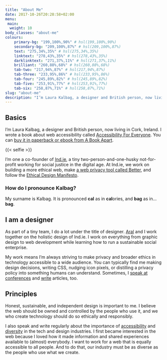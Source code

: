 ```yaml
---
title: "About Me"
date: 2017-10-26T20:28:58+02:00
menu:
 main:
  weight: 10
body_classes: "about-me"
colours:
    primary-bg: "199,100%,90%" # hsl(199,100%,90%)
    secondary-bg: "209,100%,87%" # hsl(209,100%,87%)
    text: "275,34%,35%" # hsl(275,34%,35%)
    linktext: "278,43%,35%" # hsl(278,43%,35%)
    darklinktext: "271,37%,11%" # hsl(271,37%,11%)
    brilliant: "260,88%,68%" # hsl(260,88%,68%)
    tab-two: "217,94%,87%" # hsl(217,94%,87%)
    tab-three: "233,95%,86%" # hsl(233,95%,86%)
    tab-four: "245,89%,82%" # hsl(245,89%,82%)
    tab-five: "253,91%,77%" # hsl(253,91%,77%)
    tab-six: "258,87%,71%" # hsl(258,87%,71%)
slug: "about-me"
description: "I’m Laura Kalbag, a designer and British person, now living in Cork, Ireland. I wrote a book about web accessibility called Accessibility For Everyone. You can buy it in paperback or ebook from A Book Apart."
---
```


## Basics

I’m Laura Kalbag, a designer and British person, now living in Cork, Ireland. I wrote a book about web accessibility called [Accessibility For Everyone](https://abookapart.com/products/accessibility-for-everyone). You can [buy it in paperback or ebook from A Book Apart](https://abookapart.com/products/accessibility-for-everyone).<!--more-->

{{< selfie >}}

I’m one a co-founder of [Ind.ie](https://ind.ie), a tiny two-person-and-one-husky not-for-profit working for social justice in the digital age. At Ind.ie, we work on building a more ethical web, make [a web privacy tool called Better](https://better.fyi), and follow the [Ethical Design Manifesto](https://ind.ie/ethical-design).

### How do I pronounce Kalbag?

My surname is Kalbag. It is pronounced **cal** as in **cal**ories, and **bag** as in… **bag**.

## I am a designer

As part of a tiny team, I do a lot under the title of designer. [Aral](https://ar.al) and I work together on the holistic design of Ind.ie. I work on everything from graphic design to web development while learning how to run a sustainable social enterprise.

My work means I’m always striving to make privacy and broader ethics in technology accessible to a wide audience. You can typically find me making design decisions, writing CSS, nudging icon pixels, or distilling a privacy policy into something humans can understand. Sometimes, I [speak at conferences](../speaking/index.html "Speaking") and [write](../tag/writing/index.html) articles, too.

## Principles

Honest, sustainable, and independent design is important to me. I believe the web should be owned and controlled by the people who use it, and we who create technology should do so ethically and responsibly.

I also speak and write regularly about the importance of [accessibility](../tag/accessibility/index.html) and [diversity](https://ind.ie/summit/videos/laura-kalbag) in the tech and design industries. I first became interested in the web because I loved how it made information and shared experiences available to (almost) everybody. I want to work for a web that is equally accessible to all people. And to do that, our industry must be as diverse as the people who use what we create.
